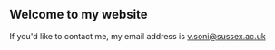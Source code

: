 <h2>Welcome to my website</h2>

If you'd like to contact me, my email address is v.soni@sussex.ac.uk
